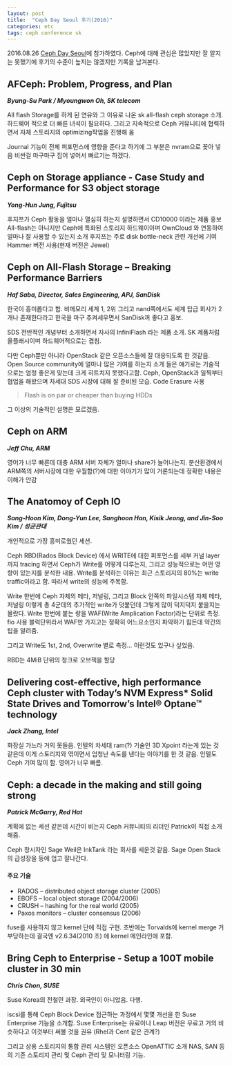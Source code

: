 ```yaml
---
layout: post
title:  "Ceph Day Seoul 후기(2016)"
categories: etc
tags: ceph conference sk
---
```

2016.08.26 [Ceph Day Seoul](http://ceph.com/cephdays/ceph-day-apac-roadshow-seoul/)에 참가하였다. Ceph에 대해 관심은 많았지만 잘 알지는 못했기에 후기의 수준이 높지는 않겠지만 기록을 남겨본다.

## AFCeph: Problem, Progress, and Plan
__*Byung-Su Park / Myoungwon Oh, SK telecom*__

All flash Storage를 하게 된 연유와 그 이유로 나온 sk all-flash ceph storage 소개.
하드웨어 적으로 더 빠른 녀석이 필요하다. 그리고 지속적으로 Ceph 커뮤니티에 협력하면서 자체 스토리지의 optimizing작업을 진행해 옴

Journal 기능이 전체 퍼포먼스에 영향을 준다고 하기에 그 부분은 nvram으로 꽂아 넣음
비싼걸 마구마구 집어 넣어서 빠르기는 하겠다.


## Ceph on Storage appliance - Case Study and Performance for S3 object storage
__*Yong-Hun Jung, Fujitsu*__

후지쯔가 Ceph 활동을 얼마나 열심히 하는지 설명하면서 CD10000 이라는 제품 홍보
All-flash는 아니지만 Ceph에 특화된 스토리지 하드웨이이며 OwnCloud 와 연동하여 얼마나 잘 사용할 수 있는지 소개
후지쯔는 주로 disk bottle-neck 관련 개선에 기여
Hammer 버전 사용(현재 버전은 Jewel)

## Ceph on All-Flash Storage – Breaking Performance Barriers
__*Haf Saba, Director, Sales Engineering, APJ, SanDisk*__

한국이 흥미롭다고 함. 비메모리 세계 1, 2위 그리고 nand쪽에서도 세계 탑급 회사가 2개나 존재한다라고 한국을 마구 추켜세우면서 SanDisk꺼 좋다고 홍보.

SDS 전반적인 개념부터 소개하면서 자사의 InfiniFlash 라는 제품 소개. SK 제품처럼 올플래시이며 하드웨어적으로는 겹침.

다만 Ceph뿐만 아니라 OpenStack 같은 오픈소스들에 잘 대응되도록 한 것같음. Open Source community에 얼마나 많은 기여를 하는지 소개
들은 얘기로는 기술적으로는 엄청 좋은게 맞는데 크게 히트치지 못했다고함.
Ceph, OpenStack과 일찍부터 협업을 해왔으며 차세대 SDS 시장에 대해 잘 준비된 모습.
Code Erasure 사용

> Flash is on par or cheaper than buying HDDs

그 이상의 기술적인 설명은 모르겠음.

## Ceph on ARM
__*Jeff Chu, ARM*__

영어가 너무 빠른데 대충 ARM 서버 자체가 얼마나 share가 늘어나는지. 분산환경에서 ARM쪽의 서버시장에 대한 우월함(?)에 대한 이야기가 많이 거론되는데 정확한 내용은 이해가 안감

## The Anatomoy of Ceph IO
__*Sang-Hoon Kim, Dong-Yun Lee, Sanghoon Han, Kisik Jeong, and Jin-Soo Kim / 성균관대*__

개인적으로 가장 흥미로웠던 세션.

Ceph RBD(Rados Block Device) 에서 WRITE에 대한 퍼포먼스를 세부 커널 layer 까지 tracing 하면서  Ceph가 Write를 어떻게 다루는지, 그리고 성능적으로는 어떤 영향이 있는지를 분석한 내용.
Write를 분석하는 이유는 최근 스토리지의 80%는 write traffic이라고 함. 따라서 write의 성능에 주목함.

Write 한번에 Ceph 자체의 메타, 저널링, 그리고 Block 안쪽의 파일시스템 자체 메타, 저널링 이렇게 총 4군데의 추가적인 write가 덧붙던데 그렇게 많이 덕지덕지 붙을지는 몰랐다.
Write 한번에 붙는 량을 WAF(Write Amplication Factor)라는 단위로 측정. fio 사용
블럭단위라서 WAF만 가지고는 정확히 어느요소인지 파악하기 힘든데 약간의 팁을 알려줌.

그리고 Write도 1st, 2nd, Overwrite 별로 측정... 이런것도 있구나 싶었음.

RBD는 4MiB 단위의 청크로 오브젝을 할당

## Delivering cost-effective, high performance Ceph cluster with Today’s NVM Express* Solid State Drives and Tomorrow’s Intel® Optane™ technology
__*Jack Zhang, Intel*__

화장실 가느라 거의 못들음. 인텔의 차세대 ram(?) 기술인 3D Xpoint 라는게 있는 것 같은데 이게 스토리지와 엮이면서 엄청난 속도를 낸다는 이야기를 한 것 같음.
인텔도 Ceph 기여 많이 함.
영어가 너무 빠름.

## Ceph: a decade in the making and still going strong
__*Patrick McGarry, Red Hat*__

계획에 없는 세션 같은데 시간이 비는지 Ceph 커뮤니티의 리더인 Patrick이 직접 소개 해줌.

Ceph 창시자인 Sage Weil은 InkTank 라는 회사를 세운것 같음. Sage
Open Stack의 급성장을 등에 업고 잘나간다.

#### 주요 기술

* RADOS – distributed object storage cluster (2005)
* EBOFS – local object storage (2004/2006)
* CRUSH – hashing for the real world (2005)
* Paxos monitors – cluster consensus (2006)

fuse를 사용하지 않고 kernel 단에 직접 구현.
초반에는 Torvalds에 kernel merge 거부당하는데 결국엔 v2.6.34(2010 초) 에 kernel 메인라인에 포함.

## Bring Ceph to Enterprise - Setup a 100T mobile cluster in 30 min
__*Chris Chon, SUSE*__

Suse Korea의 전철민 과장. 외국인이 아니었음. 다행.

iscsi를 통해 Ceph Block Device 접근하는 과정에서 몇몇 개선을 한 Suse Enterprise 기능을 소개함. Suse Enterprise는 유료이나 Leap 버전은 무료고 거의 비슷하다고 이것부터 써볼 것을 권유 (Rhel과 Cent 같은 관계?)

그리고 상용 스토리지의 통합 관리 시스템인 오픈소스 OpenATTIC 소개
NAS, SAN 등의 기존 스토리지 관리 및 Ceph 관리 및 모니터링 기능.
